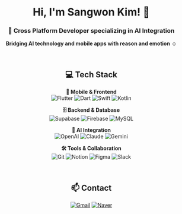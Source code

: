 <div align="center">
  
# Hi, I'm Sangwon Kim! 👋

### 🌱 Cross Platform Developer specializing in AI Integration

**Bridging AI technology and mobile apps with reason and emotion** :relaxed:

<br>

## 💻 Tech Stack

**📱 Mobile & Frontend**  
![Flutter](https://img.shields.io/badge/Flutter-02569B.svg?&style=flat-square&logo=Flutter&logoColor=white) ![Dart](https://img.shields.io/badge/Dart-0175C2.svg?&style=flat-square&logo=Dart&logoColor=white) ![Swift](https://img.shields.io/badge/Swift-F05138.svg?&style=flat-square&logo=Swift&logoColor=white) ![Kotlin](https://img.shields.io/badge/Kotlin-7F52FF.svg?&style=flat-square&logo=Kotlin&logoColor=white)

**🗄️ Backend & Database**  
![Supabase](https://img.shields.io/badge/Supabase-3ECF8E.svg?&style=flat-square&logo=Supabase&logoColor=white) ![Firebase](https://img.shields.io/badge/Firebase-FFCA28.svg?&style=flat-square&logo=Firebase&logoColor=white) ![MySQL](https://img.shields.io/badge/MySQL-4479A1.svg?&style=flat-square&logo=MySQL&logoColor=white)

**🤖 AI Integration**  
![OpenAI](https://img.shields.io/badge/OpenAI-412991.svg?&style=flat-square&logo=OpenAI&logoColor=white) ![Claude](https://img.shields.io/badge/Claude-181818.svg?&style=flat-square&logo=Anthropic&logoColor=white) ![Gemini](https://img.shields.io/badge/Gemini-8E75B2.svg?&style=flat-square&logo=Google&logoColor=white)

**🛠️ Tools & Collaboration**  
![Git](https://img.shields.io/badge/Git-F05032.svg?&style=flat-square&logo=Git&logoColor=white) ![Notion](https://img.shields.io/badge/Notion-000000.svg?&style=flat-square&logo=Notion&logoColor=white) ![Figma](https://img.shields.io/badge/Figma-F24E1E.svg?&style=flat-square&logo=Figma&logoColor=white) ![Slack](https://img.shields.io/badge/Slack-4A154B.svg?&style=flat-square&logo=Slack&logoColor=white)

<br>

## 📫 Contact

[![Gmail](https://img.shields.io/badge/Gmail-d14836?style=flat-square&logo=Gmail&logoColor=white)](mailto:swkim7275@gmail.com)
[![Naver](https://img.shields.io/badge/Naver-03C75A?style=flat-square&logo=Naver&logoColor=white)](mailto:swkim7275@naver.com)

<!-- <br>

## 📊 GitHub Stats

![Sangwon's GitHub stats](https://github-readme-stats.vercel.app/api/top-langs?username=sangwonKim7&show_icons=true&theme=tokyonight&layout=compact)

[![Sangwon's github stats](https://github-readme-stats.vercel.app/api?username=sangwonKim7&show_icons=true&theme=tokyonight)](https://github.com/sangwonKim7/)

![GitHub followers](https://img.shields.io/github/followers/sangwonKim7?style=social) -->

</div>

